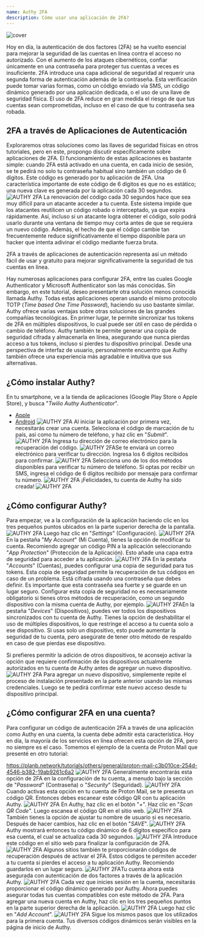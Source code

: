 ```yaml
---
name: Authy 2FA
description: Cómo usar una aplicación de 2FA?
---
```

![cover](assets/cover.webp)

Hoy en día, la autenticación de dos factores (2FA) se ha vuelto esencial para mejorar la seguridad de las cuentas en línea contra el acceso no autorizado. Con el aumento de los ataques cibernéticos, confiar únicamente en una contraseña para proteger tus cuentas a veces es insuficiente. 2FA introduce una capa adicional de seguridad al requerir una segunda forma de autenticación además de la contraseña. Esta verificación puede tomar varias formas, como un código enviado vía SMS, un código dinámico generado por una aplicación dedicada, o el uso de una llave de seguridad física. El uso de 2FA reduce en gran medida el riesgo de que tus cuentas sean comprometidas, incluso en el caso de que tu contraseña sea robada.

## 2FA a través de Aplicaciones de Autenticación

Exploraremos otras soluciones como las llaves de seguridad físicas en otros tutoriales, pero en este, propongo discutir específicamente sobre aplicaciones de 2FA. El funcionamiento de estas aplicaciones es bastante simple: cuando 2FA está activado en una cuenta, en cada inicio de sesión, se te pedirá no solo tu contraseña habitual sino también un código de 6 dígitos. Este código es generado por tu aplicación de 2FA. Una característica importante de este código de 6 dígitos es que no es estático; una nueva clave es generada por la aplicación cada 30 segundos.
![AUTHY 2FA](assets/notext/01.webp)
La renovación del código cada 30 segundos hace que sea muy difícil para un atacante acceder a tu cuenta. Este sistema impide que los atacantes reutilicen un código robado o interceptado, ya que expira rápidamente. Así, incluso si un atacante logra obtener el código, solo podrá usarlo durante una ventana de tiempo muy corta antes de que se requiera un nuevo código. Además, el hecho de que el código cambie tan frecuentemente reduce significativamente el tiempo disponible para un hacker que intenta adivinar el código mediante fuerza bruta.

2FA a través de aplicaciones de autenticación representa así un método fácil de usar y gratuito para mejorar significativamente la seguridad de tus cuentas en línea.

Hay numerosas aplicaciones para configurar 2FA, entre las cuales Google Authenticator y Microsoft Authenticator son las más conocidas. Sin embargo, en este tutorial, deseo presentarte otra solución menos conocida llamada Authy. Todas estas aplicaciones operan usando el mismo protocolo TOTP (*Time based One Time Password*), haciendo su uso bastante similar.
Authy ofrece varias ventajas sobre otras soluciones de las grandes compañías tecnológicas. En primer lugar, te permite sincronizar tus tokens de 2FA en múltiples dispositivos, lo cual puede ser útil en caso de pérdida o cambio de teléfono. Authy también te permite generar una copia de seguridad cifrada y almacenarla en línea, asegurando que nunca pierdas acceso a tus tokens, incluso si pierdes tu dispositivo principal. Desde una perspectiva de interfaz de usuario, personalmente encuentro que Authy también ofrece una experiencia más agradable e intuitiva que sus alternativas.

## ¿Cómo instalar Authy?

En tu smartphone, ve a la tienda de aplicaciones (Google Play Store o Apple Store), y busca "*Twilio Authy Authenticator*".

- [Apple](https://apps.apple.com/us/app/twilio-authy/id494168017)
- [Android](https://play.google.com/store/apps/details?id=com.authy.authy)
![AUTHY 2FA](assets/notext/02.webp)
Al iniciar la aplicación por primera vez, necesitarás crear una cuenta. Selecciona el código de marcación de tu país, así como tu número de teléfono, y haz clic en "*Submit*".
![AUTHY 2FA](assets/notext/03.webp)
Ingresa tu dirección de correo electrónico para la recuperación del código.
![AUTHY 2FA](assets/notext/04.webp)Se te enviará un correo electrónico para verificar tu dirección. Ingresa los 6 dígitos recibidos para confirmar.
![AUTHY 2FA](assets/notext/05.webp)
Selecciona uno de los dos métodos disponibles para verificar tu número de teléfono. Si optas por recibir un SMS, ingresa el código de 6 dígitos recibido por mensaje para confirmar tu número.
![AUTHY 2FA](assets/notext/06.webp)
¡Felicidades, tu cuenta de Authy ha sido creada!
![AUTHY 2FA](assets/notext/07.webp)
## ¿Cómo configurar Authy?

Para empezar, ve a la configuración de la aplicación haciendo clic en los tres pequeños puntos ubicados en la parte superior derecha de la pantalla.
![AUTHY 2FA](assets/notext/08.webp)
Luego haz clic en "*Settings*" (Configuración).
![AUTHY 2FA](assets/notext/09.webp)
En la pestaña "*My Account*" (Mi Cuenta), tienes la opción de modificar tu cuenta. Recomiendo agregar un código PIN a la aplicación seleccionando "*App Protection*" (Protección de la Aplicación). Esto añade una capa extra de seguridad para acceder a tu aplicación.
![AUTHY 2FA](assets/notext/10.webp)
En la pestaña "*Accounts*" (Cuentas), puedes configurar una copia de seguridad para tus tokens. Esta copia de seguridad permite la recuperación de tus códigos en caso de un problema. Está cifrada usando una contraseña que debes definir. Es importante que esta contraseña sea fuerte y se guarde en un lugar seguro. Configurar esta copia de seguridad no es necesariamente obligatorio si tienes otros métodos de recuperación, como un segundo dispositivo con la misma cuenta de Authy, por ejemplo.
![AUTHY 2FA](assets/notext/11.webp)En la pestaña "*Devices*" (Dispositivos), puedes ver todos los dispositivos sincronizados con tu cuenta de Authy. Tienes la opción de deshabilitar el uso de múltiples dispositivos, lo que restringe el acceso a tu cuenta solo a ese dispositivo. Si usas solo un dispositivo, esto puede aumentar la seguridad de tu cuenta, pero asegúrate de tener otro método de respaldo en caso de que pierdas ese dispositivo.

Si prefieres permitir la adición de otros dispositivos, te aconsejo activar la opción que requiere confirmación de los dispositivos actualmente autorizados en tu cuenta de Authy antes de agregar un nuevo dispositivo.
![AUTHY 2FA](assets/notext/12.webp)
Para agregar un nuevo dispositivo, simplemente repite el proceso de instalación presentado en la parte anterior usando las mismas credenciales. Luego se te pedirá confirmar este nuevo acceso desde tu dispositivo principal.

## ¿Cómo configurar 2FA en una cuenta?

Para configurar un código de autenticación 2FA a través de una aplicación como Authy en una cuenta, la cuenta debe admitir esta característica. Hoy en día, la mayoría de los servicios en línea ofrecen esta opción de 2FA, pero no siempre es el caso. Tomemos el ejemplo de la cuenta de Proton Mail que presenté en otro tutorial:

https://planb.network/tutorials/others/general/proton-mail-c3b010ce-254d-4546-b382-19ab9261c6a2
![AUTHY 2FA](assets/notext/13.webp)
Generalmente encontrarás esta opción de 2FA en la configuración de tu cuenta, a menudo bajo la sección de "*Password*" (Contraseña) o "*Security*" (Seguridad).
![AUTHY 2FA](assets/notext/14.webp)
Cuando activas esta opción en tu cuenta de Proton Mail, se te presenta un código QR. Entonces debes escanear este código QR con tu aplicación Authy.
![AUTHY 2FA](assets/notext/15.webp)
En Authy, haz clic en el botón "*+*".
Haz clic en "*Scan QR Code*". Luego escanea el código QR en el sitio web. ![AUTHY 2FA](assets/notext/17.webp)
También tienes la opción de ajustar tu nombre de usuario si es necesario. Después de hacer cambios, haz clic en el botón "*SAVE*".
![AUTHY 2FA](assets/notext/18.webp)
Authy mostrará entonces tu código dinámico de 6 dígitos específico para esa cuenta, el cual se actualiza cada 30 segundos.
![AUTHY 2FA](assets/notext/19.webp)
Introduce este código en el sitio web para finalizar la configuración de 2FA.
![AUTHY 2FA](assets/notext/20.webp)
Algunos sitios también te proporcionarán códigos de recuperación después de activar el 2FA. Estos códigos te permiten acceder a tu cuenta si pierdes el acceso a tu aplicación Authy. Recomiendo guardarlos en un lugar seguro.
![AUTHY 2FA](assets/notext/21.webp)Tu cuenta ahora está asegurada con autenticación de dos factores a través de la aplicación Authy.
![AUTHY 2FA](assets/notext/22.webp)
Cada vez que inicies sesión en la cuenta, necesitarás proporcionar el código dinámico generado por Authy. Ahora puedes asegurar todas tus cuentas compatibles con este método de 2FA. Para agregar una nueva cuenta en Authy, haz clic en los tres pequeños puntos en la parte superior derecha de la aplicación.
![AUTHY 2FA](assets/notext/23.webp)
Luego haz clic en "*Add Account*".
![AUTHY 2FA](assets/notext/24.webp)
Sigue los mismos pasos que los utilizados para la primera cuenta. Tus diversos códigos dinámicos serán visibles en la página de inicio de Authy.